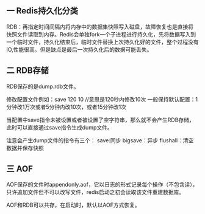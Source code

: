 ## 一 Redis持久化分类

RDB：再指定时间间隔内将内存中的数据集快照写入磁盘，故障恢复也是直接将快照文件读取到内存。Redis会单独fork一个子进程进行持久化，先将数据写入到一个临时文件，持久化结束后，临时文件替换上次持久化好的文件，整个过程没有IO,性能很高。但是缺点是最后一次持久化后的数据可能丢失。

## 二 RDB存储

RDB保存的是dump.rdb文件。  

修改配置文件例如：save 120 10   //意思是120秒内修改10次 
一般保持默认配置：1分钟改1万次或者5分钟内改10次，或者15分钟改1次   

当配置中save指令未被设置或者被设置了空字符串，那么就不会产生RDB存储，此时可以直接通过save指令生成dump文件。

注意会产生dump文件的指令有三个：
save:同步
bigsave：异步
flushall：清空数据并保存快照

## 三 AOF

AOF保存的文件时appendonly.aof，它以日志的形式记录每个操作（不包含读），只许追加文件但不可以改写文件，redis启动之初会读取该文件重建数据库。  

AOF和RDB可以共存，在启动时，默认以AOF方式恢复。